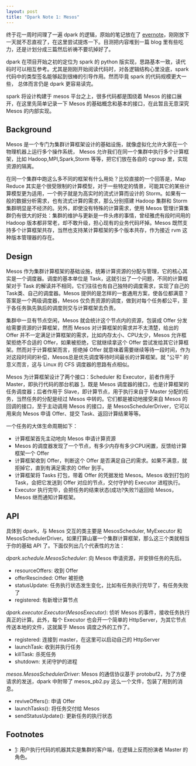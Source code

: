 ```yaml
---
layout: post
title: "Dpark Note 1: Mesos"
---
```


终于花一周时间理了一遍 dpark 的逻辑，原始的笔记放在了 [evernote][1]，刚刚放下一天就不忍直视了，在这里尝试提炼一下。目测把内容堆到一篇 blog 里有些吃力，还是计划分成三篇然后祈祷不要坑掉好了。

[1]: https://www.evernote.com/shard/s4/sh/0e155c82-0115-4b22-8efa-0b49156fa2ac/b3f57a8a6d011a2beb9bf611ef4b297b

dpark 在项目开始之初的定位为 spark 的 python 版实现，思路基本一致，读代码时可以相互参考。尤其是刚刚开始阅读代码时，对各逻辑结构心里没底，spark 代码中的类型签名能够起到很棒的引导作用。然而毕竟 spark 的代码规模更大一些， 总体而言仍是 dpark 更容易读完。

spark 将设计构建于 mesos 平台之上，很多代码都是围绕着 Mesos 的接口展开，在这里先简单记录一下 Mesos 的基础概念和基本的接口，在此暂且无意深究 Mesos 的内部实现。

## Background

Mesos 是一个专门为集群计算框架设计的基础设施，就像虚拟化允许大家在一个物理机器上运行多个操作系统， Mesos 允许我们在同一个集群中执行多个计算框架，比如 Hadoop,MPI,Spark,Storm 等等，把它们放在各自的 cgroup 里，实现资源的隔离。

在同一个集群中跑这么多不同的框架有什么用处？比较直接的一个回答是，Map Reduce 其实是个很受限制的计算模型，对于一些特定的情景，可能其它的某些计算模型更为适用，一个例子就是为高实时的流式计算而设计的 Storm。如果有一般的数据分析需求，也有流式计算的需求，那么分别搭建 Hadoop 集群和 Storm 集群明显是不经济的。另外，即使没有特殊的计算需求，使用 Mesos 管理计算集群仍有很大的好处：集群的维护与更新是一件头疼的事情，曾经雅虎有段时间用的 Hadoop 版本都非常老，却不敢升级，担心现有的业务代码坏掉。Mesos 既然支持多个计算框架共存，当然也支持某计算框架的多个版本共存，作为接近 rvm 这种版本管理器的存在。

## Design

Mesos 作为集群计算框架的基础设施，统筹计算资源的分配与管理，它的核心其实是一个调度器。调度的基本单位是 Task，这就引出了一个问题，不同的计算框架对于 Task 的解读并不相同，它们往往也有自己独特的调度需求，实现了自己的Task类、自己的调度器。Mesos 提供的是怎样的一套通用方案，使各位都满意？答案是一个两级调度器，Mesos 仅负责资源的调度，做到对每个任务都公平，至于各任务孰先孰后的调度则交与计算框架去负责。

集群中一旦有节点空闲，Mesos 就会统计这个节点内的资源，包装成 Offer 分发给需要资源的计算框架，然而 Mesos 对计算框架的需求并不太清楚，给出的 Offer 并不一定满足计算框架的需求，比如内存太小、CPU太少，Mesos 允许框架拒绝不合适的 Offer，如果被拒绝，它就继续拿这个 Offer 尝试发给其它计算框架。然而对于计算框架而言，拒绝掉 Offer 就意味着需要继续等待一段时间，作为对这段时间的补偿，Mesos总是优先调度等待时间最长的计算框架。就 "公平" 的意义而言，这与 Linux 的 CFS 调度器的思路有点相似。

Mesos 为计算框架设计了两个接口：Scheduler 和 Executor，前者作用于 Master，即执行代码的那台机器 [1]，既是 Mesos 调度器的接口，也是计算框架的任务调度器；后者作用于 Slave，即计算节点，用于执行来自于 Master 分配的任务，当然任务的分配是经过 Mesos 中转的。它们都是被动地接受来自 Mesos 的回调的接口，至于主动调用 Mesos 的接口，是 MesosSchedulerDriver，它可以用来向 Mesos 申请 Offer、提交 Task、返回计算结果等等。

一个任务的大体生命周期如下：

- 计算框架首先主动地向 Mesos 申请计算资源
- Mesos 的调度器发现了一个节点，有多少内存有多少CPU闲置，反馈给计算框架一个 Offer
- 计算框架收到 Offer，判断这个 Offer 是否满足自己的需求。如果不满意，就拒掉它，直到有满足需求的 Offer 到手。
- 计算框架将 Tasks 打包，带着 Offer 的凭据发给 Mesos。Mesos 收到打包的 Task，会把它发送到 Offer 对应的节点，交付守护的 Executor 进程执行。
- Executor 执行完毕，会把任务的结束状态(成功?失败?)返回给 Mesos，Mesos 继而通知计算框架。

## API

具体到 dpark，与 Mesos 交互的类主要是 MesosScheduler, MyExecutor 和 MesosSchedulerDriver。如果打算山寨一个集群计算框架，那么这三个类就相当于你的基础 API 了。下面仅列出几个代表性的方法：

*dpark.schedule.MesosScheduler*: 向 Mesos 申请资源，并安排任务的先后。

- resourceOffers: 收到 Offer
- offerRescinded: Offer 被拒绝
- statusUpdate: 任务执行状态发生变化，比如有任务执行完毕了，有任务失败了
- registered: 有新增计算节点

*dpark.executor.Executor(MesosExecutor)*: 侦听 Mesos 的事件，接收任务执行真正的计算。此外，每个 Executor 也会开一个简单的 HttpServer，为其它节点传送本地的文件，这就属于 Mesos 调度之外的工作了。

- registered: 连接到 master，在这里可以启动自己的 HttpServer
- launchTask: 收到并执行任务
- killTask: 杀死任务
- shutdown: 关闭守护的进程

*mesos.MesosSchedulerDriver*: Mesos 的通信协议基于 protobuf2，为了方便请求的发送，dpark 中附带了 mesos_pb2.py 这么一个文件，包装了用到的消息。

- reviveOffers(): 申请 Offer
- launchTasks(): 将任务交付给 Mesos
- sendStatusUpdate(): 更新任务的执行状态

## Footnotes

- [1]: 用户执行代码的机器其实是集群的客户端，在逻辑上反而扮演者 Master 的角色。
